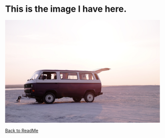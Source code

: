 # This is the image I have here.

![Ope](fedor-PtW4RywQV4s-unsplash.jpg)

[Back to ReadMe](https://github.com/MichaelKeeney/Midterm-project/blob/main/README.md)
